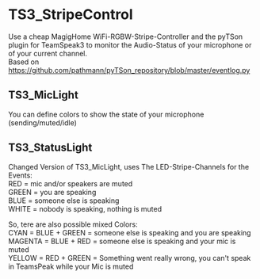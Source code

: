 # TS3_StripeControl
Use a cheap MagigHome WiFi-RGBW-Stripe-Controller and the pyTSon plugin for TeamSpeak3 to monitor the Audio-Status of your microphone or of your current channel. <br />
Based on https://github.com/pathmann/pyTSon_repository/blob/master/eventlog.py

## TS3_MicLight
You can define colors to show the state of your microphone (sending/muted/idle)

## TS3_StatusLight
Changed Version of TS3_MicLight, uses The LED-Stripe-Channels for the Events: <br />
RED    = mic and/or speakers are muted <br />
GREEN  = you are speaking <br />
BLUE   = someone else is speaking <br />
WHITE  = nobody is speaking, nothing is muted <br />

So, tere are also possible mixed Colors: <br />
CYAN    = BLUE + GREEN = someone else is speaking and you are speaking <br />
MAGENTA = BLUE + RED   = someone else is speaking and your mic is muted <br />
YELLOW  = RED + GREEN  = Something went really wrong, you can't speak in TeamsPeak while your Mic is muted
